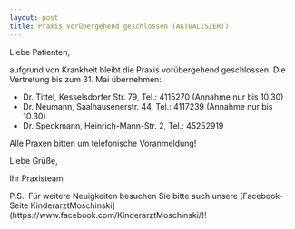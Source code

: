 ```yaml
---
layout: post
title: Praxis vorübergehend geschlossen (AKTUALISIERT)
---
```


Liebe Patienten,

aufgrund von Krankheit bleibt die Praxis vorübergehend geschlossen. Die Vertretung bis zum 31. Mai übernehmen:
* Dr. Tittel, Kesselsdorfer Str. 79, Tel.: 4115270 (Annahme nur bis 10.30)
* Dr. Neumann, Saalhausenerstr. 44, Tel.: 4117239 (Annahme nur bis 10.30)
* Dr. Speckmann, Heinrich-Mann-Str. 2, Tel.: 45252919

Alle Praxen bitten um telefonische Voranmeldung!

Liebe Grüße,
<p/>
Ihr Praxisteam
<p/>
P.S.: Für weitere Neuigkeiten besuchen Sie bitte auch unsere [Facebook-Seite KinderarztMoschinski](https://www.facebook.com/KinderarztMoschinski/)!

